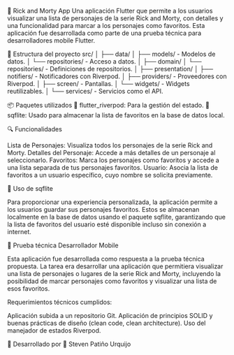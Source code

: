 🚀 Rick and Morty App
Una aplicación Flutter que permite a los usuarios visualizar una lista de personajes de la serie Rick and Morty, con detalles y una funcionalidad para marcar a los personajes como favoritos. Esta aplicación fue desarrollada como parte de una prueba técnica para desarrolladores mobile Flutter.

📂 Estructura del proyecto
src/
│
├── data/
│ ├── models/ - Modelos de datos.
│ └── repositories/ - Acceso a datos.
│
├── domain/
│ └── repositories/ - Definiciones de repositorios.
│
├── presentation/
│ ├── notifiers/ - Notificadores con Riverpod.
│ ├── providers/ - Proveedores con Riverpod.
│ ├── screen/ - Pantallas.
│ └── widgets/ - Widgets reutilizables.
│
└── services/ - Servicios como el API.

📦 Paquetes utilizados
📌 flutter_riverpod: Para la gestión del estado.
📌 sqflite: Usado para almacenar la lista de favoritos en la base de datos local.

🔍 Funcionalidades

Lista de Personajes: Visualiza todos los personajes de la serie Rick and Morty.
Detalles del Personaje: Accede a más detalles de un personaje al seleccionarlo.
Favoritos: Marca los personajes como favoritos y accede a una lista separada de tus personajes favoritos.
Usuario: Asocia la lista de favoritos a un usuario específico, cuyo nombre se solicita previamente.

💾 Uso de sqflite

Para proporcionar una experiencia personalizada, la aplicación permite a los usuarios guardar sus personajes favoritos. Estos se almacenan localmente en la base de datos usando el paquete sqflite, garantizando que la lista de favoritos del usuario esté disponible incluso sin conexión a internet.

📝 Prueba técnica Desarrollador Mobile

Esta aplicación fue desarrollada como respuesta a la prueba técnica propuesta. La tarea era desarrollar una aplicación que permitiera visualizar una lista de personajes o lugares de la serie Rick and Morty, incluyendo la posibilidad de marcar personajes como favoritos y visualizar una lista de esos favoritos.

Requerimientos técnicos cumplidos:

Aplicación subida a un repositorio Git.
Aplicación de principios SOLID y buenas prácticas de diseño (clean code, clean architecture).
Uso del manejador de estados Riverpod.

💼 Desarrollado por
👤 Steven Patiño Urquijo
